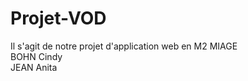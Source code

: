 # Projet-VOD
Il s'agit de notre projet d'application web en M2 MIAGE <br>
BOHN Cindy <br>
JEAN Anita
  
